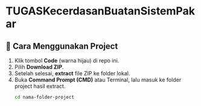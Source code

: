 # TUGASKecerdasanBuatanSistemPakar

## 🧰 Cara Menggunakan Project
1. Klik tombol **Code** (warna hijau) di repo ini.  
2. Pilih **Download ZIP**.  
3. Setelah selesai, **extract** file ZIP ke folder lokal.  
4. Buka **Command Prompt (CMD)** atau Terminal, lalu masuk ke folder project hasil extract.  
   ```bash
   cd nama-folder-project
